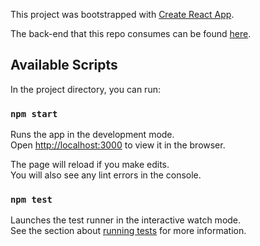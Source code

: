 This project was bootstrapped with [Create React App](https://github.com/facebook/create-react-app).

The back-end that this repo consumes can be found [here](https://github.com/turingschool-examples/ideabox-api).

## Available Scripts

In the project directory, you can run:

### `npm start`

Runs the app in the development mode.<br>
Open [http://localhost:3000](http://localhost:3000) to view it in the browser.

The page will reload if you make edits.<br>
You will also see any lint errors in the console.

### `npm test`

Launches the test runner in the interactive watch mode.<br>
See the section about [running tests](https://facebook.github.io/create-react-app/docs/running-tests) for more information.

